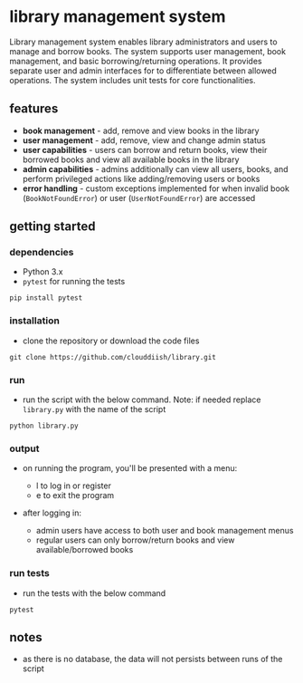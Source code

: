 # library management system

Library management system enables library administrators and users to manage and borrow books. The system supports user management, book management, and basic borrowing/returning operations. It provides separate user and admin interfaces for to differentiate between allowed operations. The system includes unit tests for core functionalities.

## features

- **book management** - add, remove and view books in the library
- **user management** - add, remove, view and change admin status
- **user capabilities** - users can borrow and return books, view their borrowed books and view all available books in the library
- **admin capabilities** - admins additionally can view all users, books, and perform privileged actions like adding/removing users or books
- **error handling** - custom exceptions implemented for when invalid book (`BookNotFoundError`) or user (`UserNotFoundError`) are accessed

## getting started

### dependencies

- Python 3.x
- `pytest` for running the tests
```
pip install pytest
```

### installation

- clone the repository or download the code files

```
git clone https://github.com/clouddiish/library.git
```

### run

- run the script with the below command. Note: if needed replace `library.py` with the name of the script

```
python library.py
```

### output

- on running the program, you'll be presented with a menu:
  - l to log in or register
  - e to exit the program

- after logging in:
  - admin users have access to both user and book management menus
  - regular users can only borrow/return books and view available/borrowed books

### run tests

- run the tests with the below command
```
pytest
```

## notes

- as there is no database, the data will not persists between runs of the script
